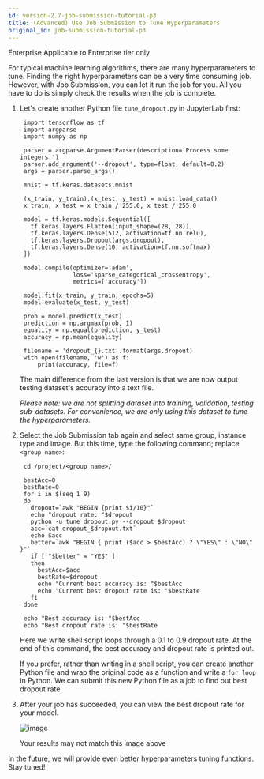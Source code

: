 ```yaml
---
id: version-2.7-job-submission-tutorial-p3
title: (Advanced) Use Job Submission to Tune Hyperparameters
original_id: job-submission-tutorial-p3
---
```


<div class="ee-only tooltip">Enterprise
  <span class="tooltiptext">Applicable to Enterprise tier only</span>
</div>

For typical machine learning algorithms, there are many hyperparameters to tune. Finding the right hyperparameters can be a very time consuming job. However, with Job Submission, you can let it run the job for you. All you have to do is simply check the results when the job is complete. 

1. Let's create another Python file `tune_dropout.py` in JupyterLab first:

        import tensorflow as tf
        import argparse
        import numpy as np
        
        parser = argparse.ArgumentParser(description='Process some integers.')
        parser.add_argument('--dropout', type=float, default=0.2)
        args = parser.parse_args()
        
        mnist = tf.keras.datasets.mnist
        
        (x_train, y_train),(x_test, y_test) = mnist.load_data()
        x_train, x_test = x_train / 255.0, x_test / 255.0
        
        model = tf.keras.models.Sequential([
          tf.keras.layers.Flatten(input_shape=(28, 28)),
          tf.keras.layers.Dense(512, activation=tf.nn.relu),
          tf.keras.layers.Dropout(args.dropout),
          tf.keras.layers.Dense(10, activation=tf.nn.softmax)
        ])
        
        model.compile(optimizer='adam',
                      loss='sparse_categorical_crossentropy',
                      metrics=['accuracy'])
        
        model.fit(x_train, y_train, epochs=5)
        model.evaluate(x_test, y_test)
        
        prob = model.predict(x_test)
        prediction = np.argmax(prob, 1)
        equality = np.equal(prediction, y_test)
        accuracy = np.mean(equality)
        
        filename = 'dropout_{}.txt'.format(args.dropout)
        with open(filename, 'w') as f:
            print(accuracy, file=f)

    The main difference from the last version is that we are now output testing dataset's accuracy into a text file.

    *Please note: we are not splitting dataset into training, validation, testing sub-datasets. For convenience, we are only using this dataset to tune the hyperparameters.*

2. Select the Job Submission tab again and select same group, instance type and image. But this time, type the following command; replace `<group name>`:

        cd /project/<group name>/
        
        bestAcc=0
        bestRate=0
        for i in $(seq 1 9)
        do
          dropout=`awk "BEGIN {print $i/10}"`
          echo "dropout rate: "$dropout
          python -u tune_dropout.py --dropout $dropout
          acc=`cat dropout_$dropout.txt`
          echo $acc
          better=`awk "BEGIN { print ($acc > $bestAcc) ? \"YES\" : \"NO\" }"`
          if [ "$better" = "YES" ]
          then
            bestAcc=$acc
            bestRate=$dropout
            echo "Current best accuracy is: "$bestAcc
            echo "Current best dropout rate is: "$bestRate
          fi
        done
        
        echo "Best accuracy is: "$bestAcc
        echo "Best dropout rate is: "$bestRate

    Here we write shell script loops through a 0.1 to 0.9 dropout rate. At the end of this command, the best accuracy and dropout rate is printed out. 

    If you prefer, rather than writing in a shell script, you can create another Python file and wrap the original code as a function and write a `for loop` in Python. We can submit this new Python file as a job to find out best dropout rate. 

3. After your job has succeeded, you can view the best dropout rate for your model.

    ![image](assets/jobsub-tt-p3-1.png)

    Your results may not match this image above 

In the future, we will provide even better hyperparameters tuning functions. Stay tuned!
